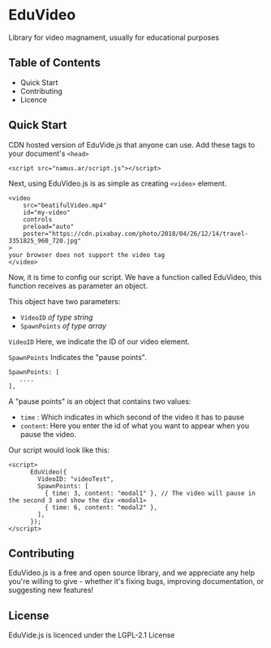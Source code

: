# EduVideo
Library for video magnament, usually for educational purposes

## Table of Contents
- Quick Start
- Contributing
- Licence

## Quick Start

CDN hosted version of EduVide.js that anyone can use. Add these tags to your document's `<head>`
```
<script src="namus.ar/script.js"></script>
```
Next, using EduVideo.js is as simple as creating `<video>` element.
```
<video
    src="beatifulVideo.mp4"
    id="my-video"
    controls
    preload="auto"
    poster="https://cdn.pixabay.com/photo/2018/04/26/12/14/travel-3351825_960_720.jpg"
>
your browser does not support the video tag
</video>
```
Now, it is time to config our script. We have a function called EduVideo, this function receives as parameter an object.

This object have two parameters:
- `VideoID` _of type string_
- `SpawnPoints` _of type array_

`VideoID` Here, we indicate the ID of our video element.

`SpawnPoints` Indicates the "pause points".
```
SpawnPoints: [
   ....
],
```
A "pause points" is an object that contains two values:
- `time` : Which indicates in which second of the video it has to pause
- `content`: Here you enter the id of what you want to appear when you pause the video.

Our script would look like this:
```
<script>
      EduVideo({
        VideoID: "videoTest",
        SpawnPoints: [
          { time: 3, content: "modal1" }, // The video will pause in the second 3 and show the div «modal1»
          { time: 6, content: "modal2" },
        ],
      });
</script>
```
## Contributing

EduVideo.js is a free and open source library, and we appreciate any help you're willing to give - whether it's fixing bugs, improving documentation, or suggesting new features!

## License
EduVide.js is licenced under the LGPL-2.1 License
